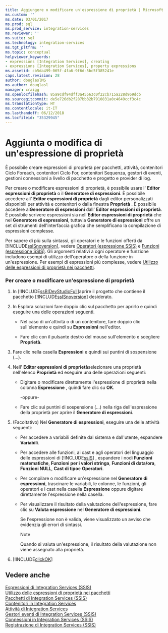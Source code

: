 ```yaml
---
title: Aggiungere o modificare un'espressione di proprietà | Microsoft Docs
ms.custom: ''
ms.date: 03/01/2017
ms.prod: sql
ms.prod_service: integration-services
ms.reviewer: ''
ms.suite: sql
ms.technology: integration-services
ms.tgt_pltfrm: ''
ms.topic: conceptual
helpviewer_keywords:
- expressions [Integration Services], creating
- expressions [Integration Services], property expressions
ms.assetid: cb5da499-065f-4fa6-9f6d-5bc5f385241e
caps.latest.revision: 28
author: douglaslMS
ms.author: douglasl
manager: craigg
ms.openlocfilehash: 85a9cdf94dff3a45563c0f22cb715a228d969dcb
ms.sourcegitcommit: de5e726db2f287bb32b7910831a0c4649ccf3c4c
ms.translationtype: HT
ms.contentlocale: it-IT
ms.lasthandoff: 06/12/2018
ms.locfileid: "35329945"
---
```

# <a name="add-or-change-a-property-expression"></a>Aggiunta o modifica di un'espressione di proprietà
  È possibile creare espressioni di proprietà per pacchetti, attività, contenitori Ciclo Foreach, contenitori Ciclo For, contenitori Sequenza, gestori di eventi, gestioni connessioni a livello di pacchetto e progetto e provider di log.  
  
 Per creare o modificare espressioni di proprietà, è possibile usare l' **Editor espressioni di proprietà** o il **Generatore di espressioni**. È possibile accedere all' **Editor espressioni di proprietà** dagli editor personalizzati disponibili per attività e contenitori o dalla finestra **Proprietà** . È possibile accedere al**Generatore di espressioni** dall' **Editor espressioni di proprietà**. È possibile scrivere espressioni sia nell'**Editor espressioni di proprietà** che nel **Generatore di espressioni**, tuttavia **Generatore di espressioni** offre un set di strumenti dell'interfaccia grafica che semplificano la compilazione di espressioni complesse.  
  
 Per sapere di più sulla sintassi, gli operatori e le funzioni offerti da [!INCLUDE[ssISnoversion](../../includes/ssisnoversion-md.md)], vedere [Operatori &#40;espressione SSIS&#41;](../../integration-services/expressions/operators-ssis-expression.md) e [Funzioni &#40;espressione SSIS&#41;](../../integration-services/expressions/functions-ssis-expression.md). Gli argomenti relativi a ogni operatore e funzione includono esempi di utilizzo dell'operatore o della funzione in un'espressione. Per esempi di espressioni più complesse, vedere [Utilizzo delle espressioni di proprietà nei pacchetti](../../integration-services/expressions/use-property-expressions-in-packages.md).  
  
### <a name="to-create-or-change-a-property-expression"></a>Per creare o modificare un'espressione di proprietà  
  
1.  In [!INCLUDE[ssBIDevStudioFull](../../includes/ssbidevstudiofull-md.md)]aprire il progetto che contiene il pacchetto [!INCLUDE[ssISnoversion](../../includes/ssisnoversion-md.md)] desiderato.  
  
2.  In Esplora soluzioni fare doppio clic sul pacchetto per aprirlo e quindi eseguire una delle operazioni seguenti.  
  
    -   Nel caso di un'attività o di un contenitore, fare doppio clic sull'elemento e quindi su **Espressioni** nell'editor.  
  
    -   Fare clic con il pulsante destro del mouse sull'elemento e scegliere **Proprietà**.  
  
3.  Fare clic nella casella **Espressioni** e quindi sui puntini di sospensione (…).  
  
4.  Nell' **Editor espressioni di proprietà**selezionare una proprietà nell'elenco **Proprietà** ed eseguire una delle operazioni seguenti:  
  
    -   Digitare o modificare direttamente l'espressione di proprietà nella colonna **Espressione** , quindi fare clic su **OK**.  
  
         -oppure-  
  
    -   Fare clic sui puntini di sospensione (...) nella riga dell'espressione della proprietà per aprire il **Generatore di espressioni**.  
  
5.  (Facoltativo) Nel **Generatore di espressioni**, eseguire una delle attività seguenti:  
  
    -   Per accedere a variabili definite dal sistema e dall'utente, espandere **Variabili**.  
  
    -   Per accedere alle funzioni, ai cast e agli operatori del linguaggio delle espressioni di [!INCLUDE[ssIS](../../includes/ssis-md.md)] , espandere i nodi **Funzioni matematiche**, **Funzioni per i valori stringa**, **Funzioni di data/ora**, **Funzioni NULL**, **Cast di tipo**e **Operatori**.  
  
    -   Per compilare o modificare un'espressione nel **Generatore di espressioni**, trascinare le variabili, le colonne, le funzioni, gli operatori e i cast nella casella **Espressione** oppure digitare direttamente l'espressione nella casella.  
  
    -   Per visualizzare il risultato della valutazione dell'espressione, fare clic su **Valuta espressione** nel **Generatore di espressioni**.  
  
         Se l'espressione non è valida, viene visualizzato un avviso che evidenzia gli errori di sintassi.  
  
        > [!NOTE]  
        >  Quando si valuta un'espressione, il risultato della valutazione non viene assegnato alla proprietà.  
  
6.  [!INCLUDE[clickOK](../../includes/clickok-md.md)]  
  
## <a name="see-also"></a>Vedere anche  
 [Espressioni di Integration Services &#40;SSIS&#41;](../../integration-services/expressions/integration-services-ssis-expressions.md)   
 [Utilizzo delle espressioni di proprietà nei pacchetti](../../integration-services/expressions/use-property-expressions-in-packages.md)   
 [Pacchetti di Integration Services &#40;SSIS&#41;](../../integration-services/integration-services-ssis-packages.md)   
 [Contenitori in Integration Services](../../integration-services/control-flow/integration-services-containers.md)   
 [Attività di Integration Services](../../integration-services/control-flow/integration-services-tasks.md)   
 [Gestori eventi di Integration Services &#40;SSIS&#41;](../../integration-services/integration-services-ssis-event-handlers.md)   
 [Connessioni in Integration Services &#40;SSIS&#41;](../../integration-services/connection-manager/integration-services-ssis-connections.md)   
 [Registrazione di Integration Services &#40;SSIS&#41;](../../integration-services/performance/integration-services-ssis-logging.md)  
  
  
